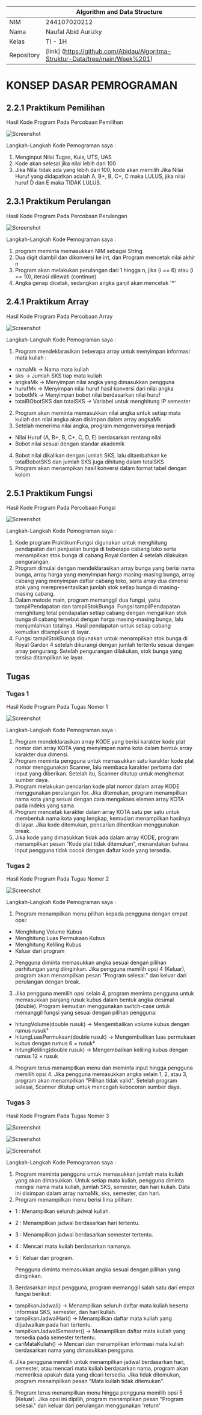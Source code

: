 |  | Algorithm and Data Structure |
|--|--|
| NIM |  244107020212|
| Nama |  Naufal Abid Aurizky |
| Kelas | TI - 1H |
| Repository | [link] (https://github.com/Abidau/Algoritma-Struktur-Data/tree/main/Week%201) |

# KONSEP DASAR PEMROGRAMAN

## 2.2.1 Praktikum Pemilihan

Hasil Kode Program Pada Percobaan Pemilihan

![Screenshot](img/Pemilihan.png)

Langkah-Langkah Kode Pemograman saya :
1. Menginput Nilai Tugas, Kuis, UTS, UAS
2. Kode akan selesai jika nilai lebih dari 100 
3. Jika Nilai tidak ada yang lebih dari 100, kode akan memilih Jika Nilai Huruf yang didapatkan adalah A, B+, B, C+, C maka LULUS, jika nilai huruf D dan E maka TIDAK LULUS.

## 2.3.1 Praktikum Perulangan

Hasil Kode Program Pada Percobaan Perulangan

![Screenshot](img/Perulangan.png)

Langkah-Langkah Kode Pemograman saya :
1. program meminta memasukkan NIM sebagai String
2. Dua digit diambil dan dikonversi ke int, dan Program mencetak nilai akhir n
3. Program akan melakukan perulangan dari 1 hingga n, jika (i == 6) atau (i == 10), iterasi dilewati (continue)
4. Angka genap dicetak, sedangkan angka ganjil akan mencetak '*'

## 2.4.1 Praktikum Array

Hasil Kode Program Pada Percobaan Array

![Screenshot](img/Array.png)

Langkah-Langkah Kode Pemograman saya :
1. Program mendeklarasikan beberapa array untuk menyimpan informasi mata kuliah :

- namaMk → Nama mata kuliah
- sks → Jumlah SKS tiap mata kuliah
- angkaMk → Menyimpan nilai angka yang dimasukkan pengguna
- hurufMk → Menyimpan nilai huruf hasil konversi dari nilai angka
- bobotMk → Menyimpan bobot nilai berdasarkan nilai huruf
- totalBObotSKS dan totalSKS → Variabel untuk menghitung IP semester

2. Program akan meminta memasukkan nilai angka untuk setiap mata kuliah dan nilai angka akan disimpan dalam array angkaMk
3. Setelah menerima nilai angka, program mengonversinya menjadi 

- NIlai Huruf (A, B+, B, C+, C, D, E) berdasarkan rentang nilai
- Bobot nilai sesuai dengan standar akademik

4. Bobot nilai dikalikan dengan jumlah SKS, lalu ditambahkan ke totalBobotSKS dan jumlah SKS juga dihitung dalam totalSKS
5. Program akan menampikan hasil konversi dalam format tabel dengan kolom

## 2.5.1 Praktikum Fungsi

Hasil Kode Program Pada Percobaan Fungsi

![Screenshot](img/Fungsi.png)

Langkah-Langkah Kode Pemograman saya :
1. Kode program PraktikumFungsi digunakan untuk menghitung pendapatan dari penjualan bunga di beberapa cabang toko serta menampilkan stok bunga di cabang Royal Garden 4 setelah dilakukan pengurangan.
2. Program dimulai dengan mendeklarasikan array bunga yang berisi nama bunga, array harga yang menyimpan harga masing-masing bunga, array cabang yang menyimpan daftar cabang toko, serta array dua dimensi stok yang merepresentasikan jumlah stok setiap bunga di masing-masing cabang.
3. Dalam metode main, program memanggil dua fungsi, yaitu tampilPendapatan dan tampilStokBunga. Fungsi tampilPendapatan menghitung total pendapatan setiap cabang dengan mengalikan stok bunga di cabang tersebut dengan harga masing-masing bunga, lalu menjumlahkan totalnya. Hasil pendapatan untuk setiap cabang kemudian ditampilkan di layar.
4. Fungsi tampilStokBunga digunakan untuk menampilkan stok bunga di Royal Garden 4 setelah dikurangi dengan jumlah tertentu sesuai dengan array pengurang. Setelah pengurangan dilakukan, stok bunga yang tersisa ditampilkan ke layar.

## Tugas 
### Tugas 1

Hasil Kode Program Pada Tugas Nomer 1

![Screenshot](img/Tugas1.png)

Langkah-Langkah Kode Pemograman saya :
1. Program mendeklarasikan array KODE yang berisi karakter kode plat nomor dan array KOTA yang menyimpan nama kota dalam bentuk array karakter dua dimensi.
2. Program meminta pengguna untuk memasukkan satu karakter kode plat nomor menggunakan Scanner, lalu membaca karakter pertama dari input yang diberikan. Setelah itu, Scanner ditutup untuk menghemat sumber daya.
3. Program melakukan pencarian kode plat nomor dalam array KODE menggunakan perulangan for. Jika ditemukan, program menampilkan nama kota yang sesuai dengan cara mengakses elemen array KOTA pada indeks yang sama.
4. Program mencetak karakter dalam array KOTA satu per satu untuk membentuk nama kota yang lengkap, kemudian menampilkan hasilnya di layar. Jika kode ditemukan, pencarian dihentikan menggunakan break.
5. Jika kode yang dimasukkan tidak ada dalam array KODE, program menampilkan pesan "Kode plat tidak ditemukan", menandakan bahwa input pengguna tidak cocok dengan daftar kode yang tersedia.

### Tugas 2

Hasil Kode Program Pada Tugas Nomer 2

![Screenshot](img/Tugas2.png)

Langkah-Langkah Kode Pemograman saya :
1. Program menampilkan menu pilihan kepada pengguna dengan empat opsi:

- Menghitung Volume Kubus
- Menghitung Luas Permukaan Kubus
- Menghitung Keliling Kubus
- Keluar dari program

2. Pengguna diminta memasukkan angka sesuai dengan pilihan perhitungan yang diinginkan. Jika pengguna memilih opsi 4 (Keluar), program akan menampilkan pesan "Program selesai." dan keluar dari perulangan dengan break.

3. Jika pengguna memilih opsi selain 4, program meminta pengguna untuk memasukkan panjang rusuk kubus dalam bentuk angka desimal (double). Program kemudian menggunakan switch-case untuk memanggil fungsi yang sesuai dengan pilihan pengguna:

- hitungVolume(double rusuk) → Mengembalikan volume kubus dengan rumus rusuk³
- hitungLuasPermukaan(double rusuk) → Mengembalikan luas permukaan kubus dengan rumus 6 × rusuk²
- hitungKeliling(double rusuk) → Mengembalikan keliling kubus dengan rumus 12 × rusuk

4. Program terus menampilkan menu dan meminta input hingga pengguna memilih opsi 4. Jika pengguna memasukkan angka selain 1, 2, atau 3, program akan menampilkan "Pilihan tidak valid". Setelah program selesai, Scanner ditutup untuk mencegah kebocoran sumber daya.

### Tugas 3

Hasil Kode Program Pada Tugas Nomer 3

![Screenshot](img/Tugas31.png)

![Screenshot](img/Tugas32.png)

![Screenshot](img/Tugas33.png)

Langkah-Langkah Kode Pemograman saya :
1. Program meminta pengguna untuk memasukkan jumlah mata kuliah yang akan dimasukkan. Untuk setiap mata kuliah, pengguna diminta mengisi nama mata kuliah, jumlah SKS, semester, dan hari kuliah. Data ini disimpan dalam array namaMk, sks, semester, dan hari.
2. Program menampilkan menu berisi lima pilihan:

- 1 : Menampilkan seluruh jadwal kuliah.
- 2 : Menampilkan jadwal berdasarkan hari tertentu.
- 3 : Menampilkan jadwal berdasarkan semester tertentu.
- 4 : Mencari mata kuliah berdasarkan namanya.
- 5 : Keluar dari program.

    Pengguna diminta memasukkan angka sesuai dengan pilihan yang diinginkan.

3. Berdasarkan input pengguna, program memanggil salah satu dari empat fungsi berikut:

- tampilkanJadwal() → Menampilkan seluruh daftar mata kuliah beserta informasi SKS, semester, dan hari kuliah.
- tampilkanJadwalHari() → Menampilkan daftar mata kuliah yang dijadwalkan pada hari tertentu.
- tampilkanJadwalSemester() → Menampilkan daftar mata kuliah yang tersedia pada semester tertentu.
- cariMataKuliah() → Mencari dan menampilkan informasi mata kuliah berdasarkan nama yang dimasukkan pengguna.

4. Jika pengguna memilih untuk menampilkan jadwal berdasarkan hari, semester, atau mencari mata kuliah berdasarkan nama, program akan memeriksa apakah data yang dicari tersedia. Jika tidak ditemukan, program menampilkan pesan "Mata kuliah tidak ditemukan".

5. Program terus menampilkan menu hingga pengguna memilih opsi 5 (Keluar). Jika opsi ini dipilih, program menampilkan pesan "Program selesai." dan keluar dari perulangan menggunakan 'return'